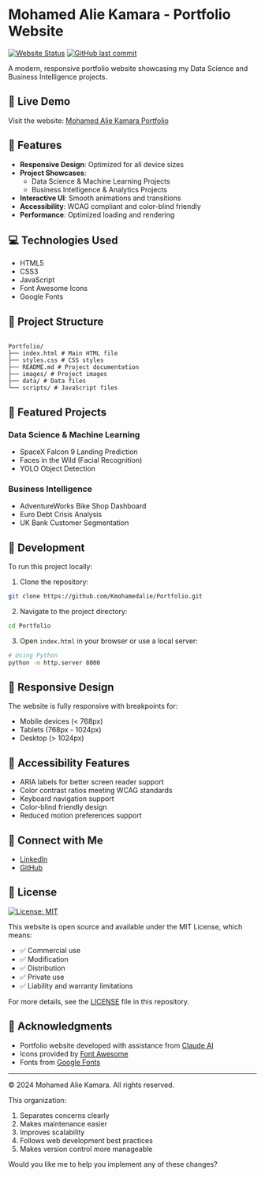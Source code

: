 # Mohamed Alie Kamara - Portfolio Website

[![Website Status](https://img.shields.io/website?url=https%3A%2F%2Fkmohamedalie.github.io%2FPortfolio%2F)](https://kmohamedalie.github.io/Portfolio/)
[![GitHub last commit](https://img.shields.io/github/last-commit/Kmohamedalie/Portfolio)](https://github.com/Kmohamedalie/Portfolio/commits/master)

A modern, responsive portfolio website showcasing my Data Science and Business Intelligence projects.

## 🌟 Live Demo

Visit the website: [Mohamed Alie Kamara Portfolio](https://kmohamedalie.github.io/Portfolio/)

## 🚀 Features

- **Responsive Design**: Optimized for all device sizes
- **Project Showcases**:
  - Data Science & Machine Learning Projects
  - Business Intelligence & Analytics Projects
- **Interactive UI**: Smooth animations and transitions
- **Accessibility**: WCAG compliant and color-blind friendly
- **Performance**: Optimized loading and rendering

## 💻 Technologies Used

- HTML5
- CSS3
- JavaScript
- Font Awesome Icons
- Google Fonts

## 📂 Project Structure
<code>
Portfolio/
├── index.html # Main HTML file
├── styles.css # CSS styles
├── README.md # Project documentation
├── images/ # Project images
├── data/ # Data files
└── scripts/ # JavaScript files
</code>

## 🎯 Featured Projects

### Data Science & Machine Learning

- SpaceX Falcon 9 Landing Prediction
- Faces in the Wild (Facial Recognition)
- YOLO Object Detection

### Business Intelligence

- AdventureWorks Bike Shop Dashboard
- Euro Debt Crisis Analysis
- UK Bank Customer Segmentation

## 🔧 Development

To run this project locally:

1. Clone the repository:

```bash
git clone https://github.com/Kmohamedalie/Portfolio.git
```

2. Navigate to the project directory:

```bash
cd Portfolio
```

3. Open `index.html` in your browser or use a local server:

```bash
# Using Python
python -m http.server 8000
```

## 📱 Responsive Design

The website is fully responsive with breakpoints for:

- Mobile devices (< 768px)
- Tablets (768px - 1024px)
- Desktop (> 1024px)

## 🌈 Accessibility Features

- ARIA labels for better screen reader support
- Color contrast ratios meeting WCAG standards
- Keyboard navigation support
- Color-blind friendly design
- Reduced motion preferences support

## 🔗 Connect with Me

- [LinkedIn](https://www.linkedin.com/in/mohamed-alie-kamara-8765941a4/)
- [GitHub](https://github.com/Kmohamedalie)

## 📄 License

[![License: MIT](https://img.shields.io/badge/License-MIT-yellow.svg)](https://opensource.org/licenses/MIT)

This website is open source and available under the MIT License, which means:

- ✅ Commercial use
- ✅ Modification
- ✅ Distribution
- ✅ Private use
- ✅ Liability and warranty limitations

For more details, see the [LICENSE](LICENSE) file in this repository.

## 🙏 Acknowledgments

- Portfolio website developed with assistance from [Claude AI](https://www.anthropic.com/claude)
- Icons provided by [Font Awesome](https://fontawesome.com/)
- Fonts from [Google Fonts](https://fonts.google.com/)

---

© 2024 Mohamed Alie Kamara. All rights reserved.

This organization:

1. Separates concerns clearly
2. Makes maintenance easier
3. Improves scalability
4. Follows web development best practices
5. Makes version control more manageable

Would you like me to help you implement any of these changes?
